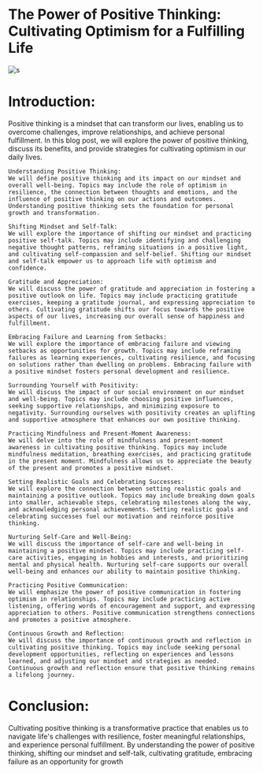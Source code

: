 # The Power of Positive Thinking: Cultivating Optimism for a Fulfilling Life

![s](https://github.com/PraveenNanda124/Technical-blogs/assets/116082827/f7242a2e-7405-4868-8fd6-7be8e5345949)


# Introduction:
Positive thinking is a mindset that can transform our lives, enabling us to overcome challenges, improve relationships, and achieve personal fulfillment. In this blog post, we will explore the power of positive thinking, discuss its benefits, and provide strategies for cultivating optimism in our daily lives.

    Understanding Positive Thinking:
    We will define positive thinking and its impact on our mindset and overall well-being. Topics may include the role of optimism in resilience, the connection between thoughts and emotions, and the influence of positive thinking on our actions and outcomes. Understanding positive thinking sets the foundation for personal growth and transformation.

    Shifting Mindset and Self-Talk:
    We will explore the importance of shifting our mindset and practicing positive self-talk. Topics may include identifying and challenging negative thought patterns, reframing situations in a positive light, and cultivating self-compassion and self-belief. Shifting our mindset and self-talk empower us to approach life with optimism and confidence.

    Gratitude and Appreciation:
    We will discuss the power of gratitude and appreciation in fostering a positive outlook on life. Topics may include practicing gratitude exercises, keeping a gratitude journal, and expressing appreciation to others. Cultivating gratitude shifts our focus towards the positive aspects of our lives, increasing our overall sense of happiness and fulfillment.

    Embracing Failure and Learning from Setbacks:
    We will explore the importance of embracing failure and viewing setbacks as opportunities for growth. Topics may include reframing failures as learning experiences, cultivating resilience, and focusing on solutions rather than dwelling on problems. Embracing failure with a positive mindset fosters personal development and resilience.

    Surrounding Yourself with Positivity:
    We will discuss the impact of our social environment on our mindset and well-being. Topics may include choosing positive influences, seeking supportive relationships, and minimizing exposure to negativity. Surrounding ourselves with positivity creates an uplifting and supportive atmosphere that enhances our own positive thinking.

    Practicing Mindfulness and Present-Moment Awareness:
    We will delve into the role of mindfulness and present-moment awareness in cultivating positive thinking. Topics may include mindfulness meditation, breathing exercises, and practicing gratitude in the present moment. Mindfulness allows us to appreciate the beauty of the present and promotes a positive mindset.

    Setting Realistic Goals and Celebrating Successes:
    We will explore the connection between setting realistic goals and maintaining a positive outlook. Topics may include breaking down goals into smaller, achievable steps, celebrating milestones along the way, and acknowledging personal achievements. Setting realistic goals and celebrating successes fuel our motivation and reinforce positive thinking.

    Nurturing Self-Care and Well-Being:
    We will discuss the importance of self-care and well-being in maintaining a positive mindset. Topics may include practicing self-care activities, engaging in hobbies and interests, and prioritizing mental and physical health. Nurturing self-care supports our overall well-being and enhances our ability to maintain positive thinking.

    Practicing Positive Communication:
    We will emphasize the power of positive communication in fostering optimism in relationships. Topics may include practicing active listening, offering words of encouragement and support, and expressing appreciation to others. Positive communication strengthens connections and promotes a positive atmosphere.

    Continuous Growth and Reflection:
    We will discuss the importance of continuous growth and reflection in cultivating positive thinking. Topics may include seeking personal development opportunities, reflecting on experiences and lessons learned, and adjusting our mindset and strategies as needed. Continuous growth and reflection ensure that positive thinking remains a lifelong journey.

# Conclusion:
Cultivating positive thinking is a transformative practice that enables us to navigate life's challenges with resilience, foster meaningful relationships, and experience personal fulfillment. By understanding the power of positive thinking, shifting our mindset and self-talk, cultivating gratitude, embracing failure as an opportunity for growth
